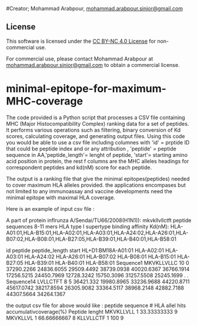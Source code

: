 #Creator; Mohammad Arabpour, mohammad.arabpour.sinior@gmail.com
## License

This software is licensed under the [CC BY-NC 4.0 License](LICENSE) for non-commercial use.

For commercial use, please contact Mohammad Arabpour at mohammad.arabpour.sinior@gmail.com to obtain a commercial license.


# minimal-epitope-for-maximum-MHC-coverage
The code  provided is a Python script that processes a CSV file containing MHC (Major Histocompatibility Complex) ranking data for a set of peptides. It performs various operations such as filtering, binary conversion of Kd scores, calculating coverage, and generating output files.
Using this code you would be able to use a csv file including columnes with 'id' = prptide ID that could be peptide index and or any attribution , 'peptide' = peptide sequence in AA,'peptide_length'= lenght of peptide, 'start'= starting amino acid position in protein,  the rest f columns are the MHC alleles headings for correspondent peptides and kd(nM) score for each peptide.

The output is a ranking file that give the minimal epitopes(peptides) needed to cover maximum HLA alleles provided.
the applications encompases but not limited to  any immunoassay and vaccine developments need the minimal epitope with maximal HLA coverage.

Here is an example of input csv file :

A part of  protein inflrunza A/Sendai/TU66/2008(H1N1)):   mkvkllvllctft
peptide sequences 8-11 mers
HLA type I supertype binding affinity Kd(nM): HLA-A01:01,HLA-B15:01,HLA-A02:01,HLA-A03:01,HLA-A24:02,HLA-A26:01,HLA-B07:02,HLA-B08:01,HLA-B27:05,HLA-B39:01,HLA-B40:01,HLA-B58:01

id	peptide	peptide_length	start	HL+D1:BM18A-A01:01	HLA-A02:01	HLA-A03:01	HLA-A24:02	HLA-A26:01	HLA-B07:02	HLA-B08:01	HLA-B15:01	HLA-B27:05	HLA-B39:01	HLA-B40:01	HLA-B58:01
Sequence1	MKVKLLVLLC	10	0	37290.2266	24836.6055	29509.4492	38739.0938	40020.6367	36766.1914	17256.5215	24450.7969	12728.3242	15750.3096	31257.5508	25245.1699
.
.
Sequence14	LVLLCTFT	8	5	36421.332	19980.8965	33236.9688	44220.8711	45617.0742	38217.8594	26305.9082	33364.5117	38968.2148	42882.7188	44307.5664	34264.1367

the output csv  file for above would  like :
peptide sequence	# HLA allel hits	accumulativcoverage(%)	Peptide lenght
MKVKLLVLL	1	33.33333333	9
MKVKLLVL	1	66.66666667	8
KLLVLLCTF	1	100	9

